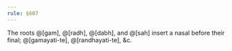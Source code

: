 ```yaml
---
rule: §607
---
```


The roots @[gam], @[radh], @[dabh], and @[sah] insert a nasal before their final; @[gamayati-te], @[randhayati-te], &c.